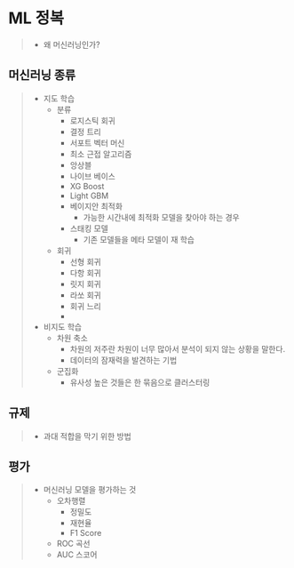 # ML 정복
> * 왜 머신러닝인가?

## 머신러닝 종류
> * 지도 학습
>   * 분류
>     * 로지스틱 회귀
>     * 결정 트리
>     * 서포트 벡터 머신
>     * 최소 근접 알고리즘
>     * 앙상블
>     * 나이브 베이스
>     * XG Boost
>     * Light GBM
>     * 베이지안 최적화
>       * 가능한 시간내에 최적화 모델을 찾아야 하는 경우
>     * 스태킹 모델
>       * 기존 모델들을 메타 모델이 재 학습
>   * 회귀
>     * 선형 회귀
>     * 다항 회귀
>     * 릿지 회귀
>     * 라쏘 회귀
>     * 회귀 느리
>     * 
> * 비지도 학습
>   * 차원 축소
>     * 차원의 저주란 차원이 너무 많아서 분석이 되지 않는 상황을 말한다.
>     * 데이터의 잠재력을 발견하는 기법
>   * 군집화
>     * 유사성 높은 것들은 한 묶음으로 클러스터링
> 

## 규제
> * 과대 적합을 막기 위한 방법


## 평가
> * 머신러닝 모델을 평가하는 것
>   * 오차행렬
>     * 정밀도
>     * 재현율
>     * F1 Score
>   * ROC 곡선
>   * AUC 스코어
